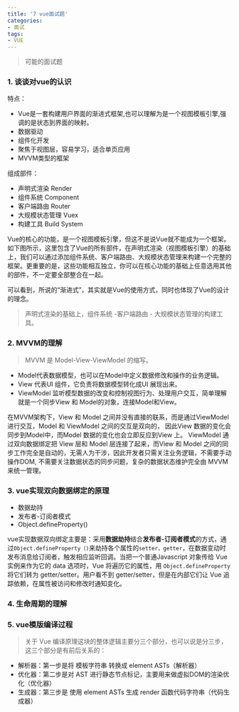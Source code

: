 ```yaml
---
title: '7 vue面试题'
categories: 
- 面试
tags: 
- VUE
---
```

> 可能的面试题
<!-- more --> 

### 1. 谈谈对vue的认识
特点：
- Vue是一套构建用户界面的渐进式框架,也可以理解为是一个视图模板引擎,强调的是状态到界面的映射。
- 数据驱动
- 组件化开发
- 聚焦于视图层，容易学习，适合单页应用
- MVVM类型的框架

组成部件：
- 声明式渲染 Render
- 组件系统 Component
- 客户端路由 Router
- 大规模状态管理 Vuex
- 构建工具 Build System

Vue的核心的功能，是一个视图模板引擎，但这不是说Vue就不能成为一个框架。如下图所示，这里包含了Vue的所有部件，在声明式渲染（视图模板引擎）的基础上，我们可以通过添加组件系统、客户端路由、大规模状态管理来构建一个完整的框架。更重要的是，这些功能相互独立，你可以在核心功能的基础上任意选用其他的部件，不一定要全部整合在一起。

可以看到，所说的“渐进式”，其实就是Vue的使用方式，同时也体现了Vue的设计的理念。

> 声明式渲染的基础上，组件系统 -客户端路由 - 大规模状态管理的构建工具。

### 2. MVVM的理解
>MVVM 是 Model-View-ViewModel 的缩写。

- Model代表数据模型，也可以在Model中定义数据修改和操作的业务逻辑。
- View 代表UI 组件，它负责将数据模型转化成UI 展现出来。
- ViewModel 监听模型数据的改变和控制视图行为、处理用户交互，简单理解就是一个同步View 和 Model的对象，连接Model和View。

在MVVM架构下，View 和 Model 之间并没有直接的联系，而是通过ViewModel进行交互，Model 和 ViewModel 之间的交互是双向的， 因此View 数据的变化会同步到Model中，而Model 数据的变化也会立即反应到View 上。
ViewModel 通过双向数据绑定把 View 层和 Model 层连接了起来，而View 和 Model 之间的同步工作完全是自动的，无需人为干涉，因此开发者只需关注业务逻辑，不需要手动操作DOM, 不需要关注数据状态的同步问题，复杂的数据状态维护完全由 MVVM 来统一管理。

### 3. vue实现双向数据绑定的原理
- 数据劫持
- 发布者-订阅者模式
- Object.defineProperty()

vue实现数据双向绑定主要是：采用**数据劫持**结合**发布者-订阅者模式**的方式，通过`Object.defineProperty（)`来劫持各个属性的`setter，getter`，在数据变动时发布消息给订阅者，触发相应监听回调。当把一个普通Javascript 对象传给 Vue 实例来作为它的 data 选项时，Vue 将遍历它的属性，用 `Object.defineProperty` 将它们转为 getter/setter。用户看不到 getter/setter，但是在内部它们让 Vue 追踪依赖，在属性被访问和修改时通知变化。 




### 4. 生命周期的理解
### 5. vue模版编译过程
>关于 Vue 编译原理这块的整体逻辑主要分三个部分，也可以说是分三步，这三个部分是有前后关系的：
- 解析器：第一步是将 模板字符串 转换成 element ASTs（解析器）
- 优化器：第二步是对 AST 进行静态节点标记，主要用来做虚拟DOM的渲染优化（优化器）
- 生成器：第三步是 使用 element ASTs 生成 render 函数代码字符串（代码生成器）


